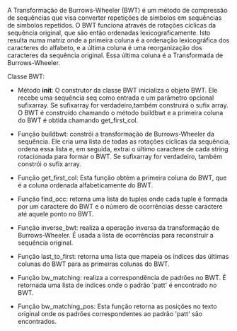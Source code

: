 A Transformação de Burrows-Wheeler (BWT) é um método de compressão de sequências que visa converter repetições de símbolos em sequências de símbolos repetidos.
O BWT funciona através de rotações cíclicas da sequência original, que são então ordenadas lexicograficamente. 
Isto resulta numa matriz onde a primeira coluna é a ordenação lexicográfica dos caracteres do alfabeto, 
e a última coluna é uma reorganização dos caracteres da sequência original. Essa última coluna é a Transformada de Burrows-Wheeler.

Classe BWT:
 - Método __init__: O construtor da classe BWT inicializa o objeto BWT. Ele recebe uma sequência seq como entrada e um parâmetro opcional sufixarray. Se sufixarray for verdadeiro,também construirá o sufix array.
O BWT é construído chamando o método buildbwt e a primeira coluna do BWT é obtida chamando get_first_col.

- Função buildbwt: constrói a transformação de Burrows-Wheeler da sequência. Ele cria uma lista de todas as rotações cíclicas da sequência, ordena essa lista e, em seguida, extrai o último caractere de cada
string rotacionada para formar o BWT. Se sufixarray for verdadeiro, também constrói o sufix array.

- Função get_first_col: Esta função obtém a primeira coluna do BWT, que é a coluna ordenada alfabeticamente do BWT.

- Função find_occ: retorna uma lista de tuples onde cada tuple é formada por um caractere do BWT e o número de ocorrências desse caractere até aquele ponto no BWT.

- Função inverse_bwt: realiza a operação inversa da transformação de Burrows-Wheeler. É usada a lista de ocorrências para reconstruir a sequência original.
 
 - Função last_to_first: retorna uma lista que mapeia os índices das últimas colunas do BWT para as primeiras colunas do BWT.
 
 - Função bw_matching: realiza a correspondência de padrões no BWT. É retornada uma lista de índices onde o padrão 'patt' é encontrado no BWT.

 - Função bw_matching_pos: Esta função retorna as posições no texto original onde os padrões correspondentes ao padrão 'patt' são encontrados.
